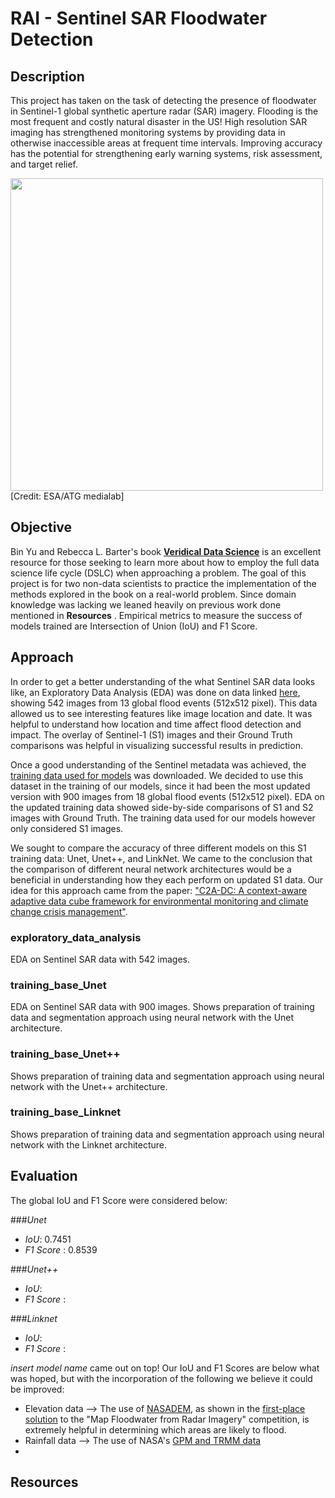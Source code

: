 # RAI - Sentinel SAR Floodwater Detection

## Description

This project has taken on the task of detecting the presence of floodwater in Sentinel-1 global synthetic aperture radar (SAR) imagery. Flooding is the most frequent and costly natural disaster in the US! High resolution SAR imaging has strengthened monitoring systems by providing data in otherwise inaccessible areas at frequent time intervals. Improving accuracy has the potential for strengthening early warning systems, risk assessment, and target relief.

<img src="https://www.esa.int/var/esa/storage/images/esa_multimedia/images/2014/01/sentinel-1_radar_vision/13494392-1-eng-GB/Sentinel-1_radar_vision_pillars.jpg" width="500">
[Credit: ESA/ATG medialab]


## Objective

Bin Yu and Rebecca L. Barter's book [__Veridical Data Science__](https://vdsbook.com/) is an excellent resource for those seeking to learn more about how to employ the full data science life cycle (DSLC) when approaching a problem. The goal of this project is for two non-data scientists to practice the implementation of the methods explored in the book on a real-world problem. Since domain knowledge was lacking we leaned heavily on previous work done mentioned in __Resources__ . Empirical metrics to measure the success of models trained are Intersection of Union (IoU) and F1 Score. 

## Approach

In order to get a better understanding of the what Sentinel SAR data looks like, an Exploratory Data Analysis (EDA) was done on data linked [here](https://www.kaggle.com/datasets/salazarslytherin/stac-overflow-microsoftdrivendata-competition), showing 542 images from 13 global flood events (512x512 pixel). This data allowed us to see interesting features like image location and date. It was helpful to understand how location and time affect flood detection and impact. The overlay of Sentinel-1 (S1) images and their Ground Truth comparisons was helpful in visualizing successful results in prediction.

Once a good understanding of the Sentinel metadata was achieved, the [training data used for models](https://beta.source.coop/repositories/c2sms/c2smsfloods/description/) was downloaded. We decided to use this dataset in the training of our models, since it had been the most updated version with 900 images from 18 global flood events (512x512 pixel). EDA on the updated training data showed side-by-side comparisons of S1 and S2 images with Ground Truth. The training data used for our models however only considered S1 images.

We sought to compare the accuracy of three different models on this S1 training data: Unet, Unet++, and LinkNet. We came to the conclusion that the comparison of different neural network architectures would be a beneficial in understanding how they each perform on updated S1 data. Our idea for this approach came from the paper: ["C2A-DC: A context-aware adaptive data cube framework for environmental monitoring and climate change crisis management"](https://www.sciencedirect.com/science/article/pii/S2352938524000351).

### exploratory_data_analysis
EDA on Sentinel SAR data with 542 images.

### training_base_Unet
EDA on Sentinel SAR data with 900 images. Shows preparation of training data and segmentation approach using neural network with the Unet architecture.

### training_base_Unet++
Shows preparation of training data and segmentation approach using neural network with the Unet++ architecture.

### training_base_Linknet
Shows preparation of training data and segmentation approach using neural network with the Linknet architecture.

## Evaluation
The global IoU and F1 Score were considered below:

###_Unet_
- _IoU_: 0.7451
- _F1 Score_ : 0.8539

###_Unet++_
- _IoU_:
- _F1 Score_ :

###_Linknet_
- _IoU_:
- _F1 Score_ :

 _insert model name_ came out on top! Our IoU and F1 Scores are below what was hoped, but with the incorporation of the following we believe it could be improved:
- Elevation data --> The use of [NASADEM](https://www.earthdata.nasa.gov/esds/competitive-programs/measures/nasadem), as shown in the [first-place solution](https://github.com/sweetlhare/STAC-Overflow) to the "Map Floodwater from Radar Imagery" competition, is extremely helpful in determining which areas are likely to flood.
- Rainfall data --> The use of NASA's [GPM and TRMM data](https://gpm.nasa.gov/data)
- 


## Resources


